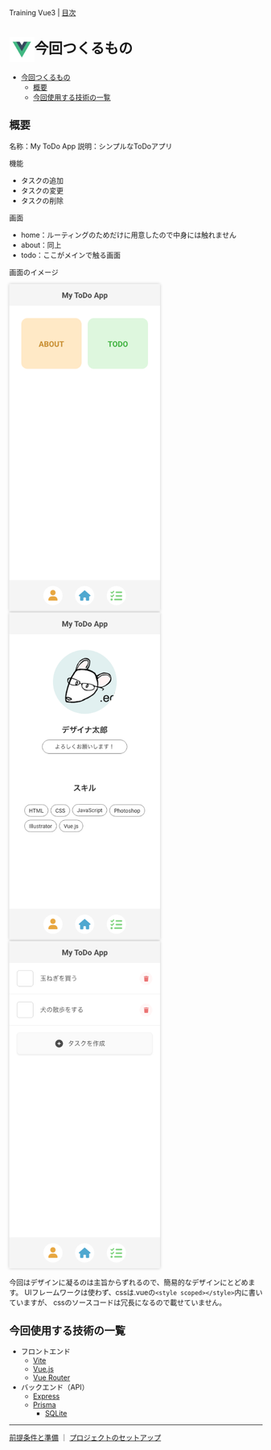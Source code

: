 Training Vue3 | [目次](TOC.md)
# <img src="./img/logo_vue.svg" width="50" height="50" style="vertical-align:middle;">今回つくるもの

- [今回つくるもの](#今回つくるもの)
  - [概要](#概要)
  - [今回使用する技術の一覧](#今回使用する技術の一覧)

## 概要
名称：My ToDo App
説明：シンプルなToDoアプリ

機能
- タスクの追加
- タスクの変更
- タスクの削除

画面
- home：ルーティングのためだけに用意したので中身には触れません
- about：同上
- todo：ここがメインで触る画面


画面のイメージ

<img src="./img/home.png" width="300" style="box-shadow: 0 0 6px rgba(0,0,0,0.2);">
<img src="./img/about.png" width="300" style="box-shadow: 0 0 6px rgba(0,0,0,0.2);">
<img src="./img/todoapp.png" width="300" style="box-shadow: 0 0 6px rgba(0,0,0,0.2);">

今回はデザインに凝るのは主旨からずれるので、簡易的なデザインにとどめます。
UIフレームワークは使わず、cssは.vueの`<style scoped></style>`内に書いていますが、
cssのソースコードは冗長になるので載せていません。

## 今回使用する技術の一覧

- フロントエンド
  - [Vite](https://ja.vite.dev/)
  - [Vue.js](https://ja.vuejs.org/)
  - [Vue Router](https://router.vuejs.org/)
- バックエンド（API）
  - [Express](https://expressjs.com/)
  - [Prisma](https://www.prisma.io/)
    - [SQLite](https://www.sqlite.org/)


***
[前提条件と準備](preparation.md) ｜ [プロジェクトのセットアップ](setup.md)